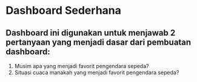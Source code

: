 # Dashboard Sederhana
## Dashboard ini digunakan untuk menjawab 2 pertanyaan yang menjadi dasar dari pembuatan dashboard:
1. Musim apa yang menjadi favorit pengendara sepeda?
1. Situasi cuaca manakah yang menjadi favorit pengendara sepeda?
